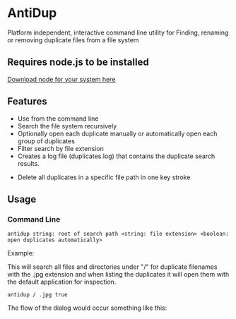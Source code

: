 # AntiDup

Platform independent, interactive command line utility for Finding, renaming or removing duplicate files from a file system

## Requires node.js to be installed

[Download node for your system here](https://nodejs.org/en/download/)

## Features

- Use from the command line
- Search the file system recursively
- Optionally open each duplicate manually or automatically open each group of duplicates
- Filter search by file extension
- Creates a log file (duplicates.log) that contains the duplicate search results.

* Delete all duplicates in a specific file path in one key stroke

## Usage

### Command Line

`antidup string: root of search path <string: file extension> <boolean: open duplicates automatically>`

Example:

This will search all files and directories under "/" for duplicate filenames with the .jpg extension and when listing the duplicates it will open them with the default application for inspection.

`antidup / .jpg true`

The flow of the dialog would occur something like this:
